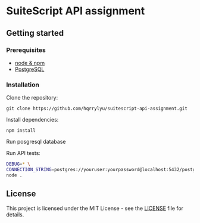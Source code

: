 # SuiteScript API assignment

## Getting started

### Prerequisites

- [node & npm](https://nodejs.org/en/download/)
- [PostgreSQL](https://www.postgresql.org/docs/current/tutorial-install.html)

### Installation

Clone the repository:

`git clone https://github.com/hqrrylyu/suitescript-api-assignment.git`

Install dependencies:

`npm install`

Run posgresql database

Run API tests:

```bash
DEBUG=* \
CONNECTION_STRING=postgres://youruser:yourpassword@localhost:5432/postgres \
node .
```

## License

This project is licensed under the MIT License - see the [LICENSE](./LICENSE) file for details.
